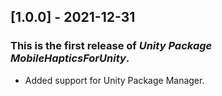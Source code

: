 ## [1.0.0] - 2021-12-31
### This is the first release of *Unity Package MobileHapticsForUnity*.
- Added support for Unity Package Manager.
